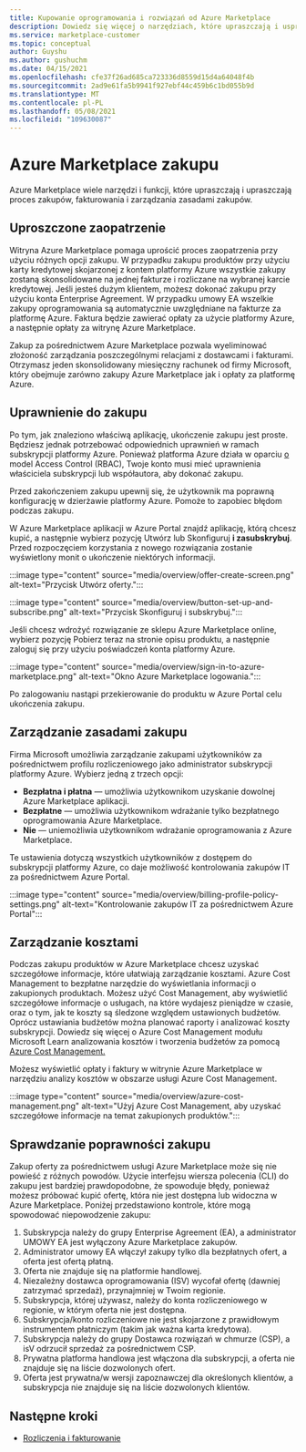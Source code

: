 ```yaml
---
title: Kupowanie oprogramowania i rozwiązań od Azure Marketplace
description: Dowiedz się więcej o narzędziach, które upraszczają i usprawniają zakupy oprogramowania i zarządzanie nim w Azure Marketplace.
ms.service: marketplace-customer
ms.topic: conceptual
author: Guyshu
ms.author: gushuchm
ms.date: 04/15/2021
ms.openlocfilehash: cfe37f26ad685ca723336d8559d15d4a64048f4b
ms.sourcegitcommit: 2ad9e61fa5b9941f927ebf44c459b6c1bd055b9d
ms.translationtype: MT
ms.contentlocale: pl-PL
ms.lasthandoff: 05/08/2021
ms.locfileid: "109630087"
---
```

# <a name="azure-marketplace-purchasing"></a>Azure Marketplace zakupu

Azure Marketplace wiele narzędzi i funkcji, które upraszczają i upraszczają proces zakupów, fakturowania i zarządzania zasadami zakupów.

## <a name="simplified-procurement"></a>Uproszczone zaopatrzenie

Witryna Azure Marketplace pomaga uprościć proces zaopatrzenia przy użyciu różnych opcji zakupu. W przypadku zakupu produktów przy użyciu karty kredytowej skojarzonej z kontem platformy Azure wszystkie zakupy zostaną skonsolidowane na jednej fakturze i rozliczane na wybranej karcie kredytowej. Jeśli jesteś dużym klientem, możesz dokonać zakupu przy użyciu konta Enterprise Agreement. W przypadku umowy EA wszelkie zakupy oprogramowania są automatycznie uwzględniane na fakturze za platformę Azure. Faktura będzie zawierać opłaty za użycie platformy Azure, a następnie opłaty za witrynę Azure Marketplace.

Zakup za pośrednictwem Azure Marketplace pozwala wyeliminować złożoność zarządzania poszczególnymi relacjami z dostawcami i fakturami. Otrzymasz jeden skonsolidowany miesięczny rachunek od firmy Microsoft, który obejmuje zarówno zakupy Azure Marketplace jak i opłaty za platformę Azure.

## <a name="permission-to-purchase"></a>Uprawnienie do zakupu

Po tym, jak znaleziono właściwą aplikację, ukończenie zakupu jest proste. Będziesz jednak potrzebować odpowiednich uprawnień w ramach subskrypcji platformy Azure. Ponieważ platforma Azure działa w oparciu [o](/azure/role-based-access-control/overview) model Access Control (RBAC), Twoje  konto musi mieć uprawnienia właściciela subskrypcji lub współautora, aby dokonać zakupu. 

Przed zakończeniem zakupu upewnij się, że użytkownik ma poprawną konfigurację w dzierżawie platformy Azure. Pomoże to zapobiec błędom podczas zakupu.

W Azure Marketplace aplikacji w Azure Portal znajdź aplikację, którą chcesz kupić, a  następnie wybierz pozycję Utwórz lub Skonfiguruj **i zasubskrybuj**. Przed rozpoczęciem korzystania z nowego rozwiązania zostanie wyświetlony monit o ukończenie niektórych informacji.

:::image type="content" source="media/overview/offer-create-screen.png" alt-text="Przycisk Utwórz oferty.":::

:::image type="content" source="media/overview/button-set-up-and-subscribe.png" alt-text="Przycisk Skonfiguruj i subskrybuj.":::

Jeśli chcesz wdrożyć rozwiązanie ze sklepu Azure Marketplace online, wybierz pozycję Pobierz teraz na stronie opisu produktu, a następnie zaloguj się przy użyciu poświadczeń konta platformy Azure. 

:::image type="content" source="media/overview/sign-in-to-azure-marketplace.png" alt-text="Okno Azure Marketplace logowania.":::

Po zalogowaniu nastąpi przekierowanie do produktu w Azure Portal celu ukończenia zakupu.

## <a name="purchase-policy-management"></a>Zarządzanie zasadami zakupu

Firma Microsoft umożliwia zarządzanie zakupami użytkowników za pośrednictwem profilu rozliczeniowego jako administrator subskrypcji platformy Azure. Wybierz jedną z trzech opcji:

- **Bezpłatna i płatna** — umożliwia użytkownikom uzyskanie dowolnej Azure Marketplace aplikacji.
- **Bezpłatne** — umożliwia użytkownikom wdrażanie tylko bezpłatnego oprogramowania Azure Marketplace.
- **Nie** — uniemożliwia użytkownikom wdrażanie oprogramowania z Azure Marketplace.

Te ustawienia dotyczą wszystkich użytkowników z dostępem do subskrypcji platformy Azure, co daje możliwość kontrolowania zakupów IT za pośrednictwem Azure Portal.

:::image type="content" source="media/overview/billing-profile-policy-settings.png" alt-text="Kontrolowanie zakupów IT za pośrednictwem Azure Portal":::

## <a name="cost-management"></a>Zarządzanie kosztami

Podczas zakupu produktów w Azure Marketplace chcesz uzyskać szczegółowe informacje, które ułatwiają zarządzanie kosztami. Azure Cost Management to bezpłatne narzędzie do wyświetlania informacji o zakupionych produktach. Możesz użyć Cost Management, aby wyświetlić szczegółowe informacje o usługach, na które wydajesz pieniądze w czasie, oraz o tym, jak te koszty są śledzone względem ustawionych budżetów. Oprócz ustawiania budżetów można planować raporty i analizować koszty subskrypcji. Dowiedz się więcej o Azure Cost Management modułu Microsoft Learn analizowania kosztów i tworzenia budżetów za pomocą [Azure Cost Management.](/learn/modules/analyze-costs-create-budgets-azure-cost-management/)

Możesz wyświetlić opłaty i faktury w witrynie Azure Marketplace w narzędziu analizy kosztów w obszarze usługi Azure Cost Management.

:::image type="content" source="media/overview/azure-cost-management.png" alt-text="Użyj Azure Cost Management, aby uzyskać szczegółowe informacje na temat zakupionych produktów.":::

## <a name="purchase-validation-checks"></a>Sprawdzanie poprawności zakupu

Zakup oferty za pośrednictwem usługi Azure Marketplace może się nie powieść z różnych powodów. Użycie interfejsu wiersza polecenia (CLI) do zakupu jest bardziej prawdopodobne, że spowoduje błędy, ponieważ możesz próbować kupić ofertę, która nie jest dostępna lub widoczna w Azure Marketplace. Poniżej przedstawiono kontrole, które mogą spowodować niepowodzenie zakupu:

1. Subskrypcja należy do grupy Enterprise Agreement (EA), a administrator UMOWY EA jest wyłączony Azure Marketplace zakupów.
1. Administrator umowy EA włączył zakupy tylko dla bezpłatnych ofert, a oferta jest ofertą płatną.
1. Oferta nie znajduje się na platformie handlowej.
1. Niezależny dostawca oprogramowania (ISV) wycofał ofertę (dawniej zatrzymać sprzedaż), przynajmniej w Twoim regionie.
1. Subskrypcja, której używasz, należy do konta rozliczeniowego w regionie, w którym oferta nie jest dostępna.
1. Subskrypcja/konto rozliczeniowe nie jest skojarzone z prawidłowym instrumentem płatniczym (takim jak ważna karta kredytowa).
1. Subskrypcja należy do grupy Dostawca rozwiązań w chmurze (CSP), a isV odrzucił sprzedaż za pośrednictwem CSP.
1. Prywatna platforma handlowa jest włączona dla subskrypcji, a oferta nie znajduje się na liście dozwolonych ofert.
1. Oferta jest prywatna/w wersji zapoznawczej dla określonych klientów, a subskrypcja nie znajduje się na liście dozwolonych klientów.

## <a name="next-steps"></a>Następne kroki

- [Rozliczenia i fakturowanie](billing-invoicing.md)